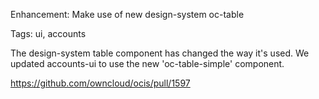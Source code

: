 Enhancement: Make use of new design-system oc-table

Tags: ui, accounts

The design-system table component has changed the way it's used.
We updated accounts-ui to use the new 'oc-table-simple' component.  

https://github.com/owncloud/ocis/pull/1597
